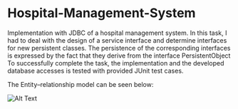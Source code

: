 # Hospital-Management-System

Implementation with JDBC of a hospital management system.
In this task, I had to deal with the design of a service interface and determine interfaces for new persistent classes.
The persistence of the corresponding interfaces is expressed by the fact that they derive from the interface PersistentObject
To successfully complete the task, the implementation and the developed database accesses is tested with provided JUnit test cases.

The Entity–relationship model can be seen below:

![Alt Text](https://ibb.co/P94t6KB)
